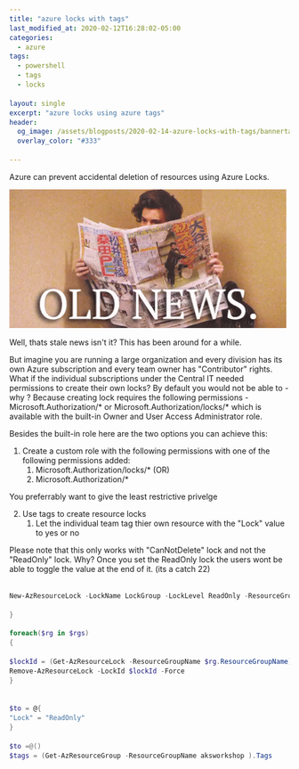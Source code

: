 ```yaml
---
title: "azure locks with tags"
last_modified_at: 2020-02-12T16:28:02-05:00
categories:
  - azure
tags:
  - powershell
  - tags
  - locks

layout: single
excerpt: "azure locks using azure tags"
header:
  og_image: /assets/blogposts/2020-02-14-azure-locks-with-tags/bannertag.png
  overlay_color: "#333"
  
---
```



Azure can prevent accidental deletion of resources using Azure Locks.



![alt](/assets/blogposts/2020-02-14-azure-locks-with-tags/oldnews.gif)













Well, thats stale news isn't it? This has been around for a while. 

But imagine you are running a large organization and every division has its own Azure subscription and every team owner has "Contributor" rights. What if the individual subscriptions under the Central IT needed permissions to create their own locks? By default you would not be able to - why ? Because creating lock requires the following permissions - Microsoft.Authorization/* or Microsoft.Authorization/locks/* which is available with the built-in Owner and User Access Administrator role. 


Besides the built-in role here are the two options you can achieve this: 

1. Create a custom role with the following permissions with one of the following permissions added:
   1. Microsoft.Authorization/locks/* (OR)
   2. Microsoft.Authorization/*  
   
You preferrably want to give the least restrictive privelge 

2. Use tags to create resource locks 
   1. Let the individual team tag thier own resource with the "Lock" value to yes or no

Please note that this only works with "CanNotDelete" lock and not the "ReadOnly" lock. Why? Once you set the ReadOnly lock the users wont be able to toggle the value at the end of it. (its a catch 22)

```powershell

New-AzResourceLock -LockName LockGroup -LockLevel ReadOnly -ResourceGroupName $rg.ResourceGroupName -Force

}

foreach($rg in $rgs)
{

$lockId = (Get-AzResourceLock -ResourceGroupName $rg.ResourceGroupName).LockId
Remove-AzResourceLock -LockId $lockId -Force
}


$to = @{
"Lock" = "ReadOnly"
}

$to =@()
$tags = (Get-AzResourceGroup -ResourceGroupName aksworkshop ).Tags


````